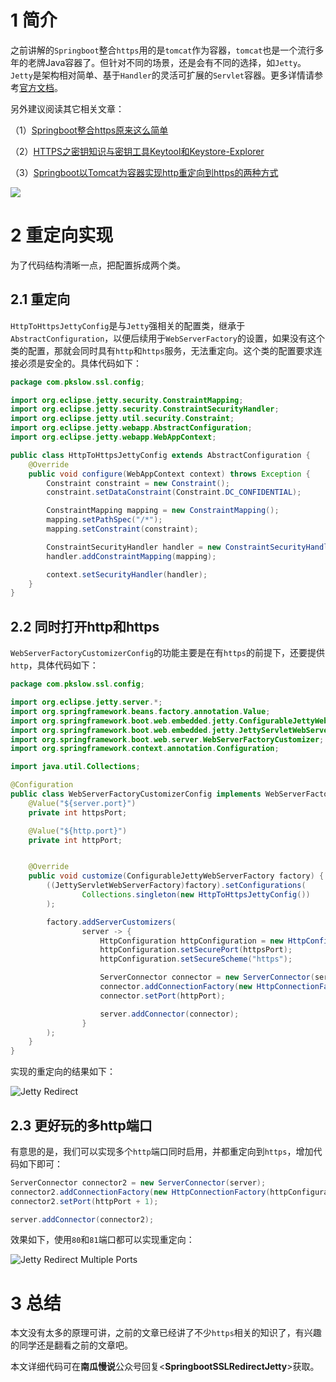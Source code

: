 # 1 简介

之前讲解的`Springboot`整合`https`用的是`tomcat`作为容器，`tomcat`也是一个流行多年的老牌Java容器了。但针对不同的场景，还是会有不同的选择，如`Jetty`。`Jetty`是架构相对简单、基于`Handler`的灵活可扩展的`Servlet`容器。更多详情请参考[官方文档](https://www.eclipse.org/jetty/documentation/current/)。

另外建议阅读其它相关文章：

（1）[Springboot整合https原来这么简单](https://www.pkslow.com/archives/springboot-ssl-basic)

（2）[HTTPS之密钥知识与密钥工具Keytool和Keystore-Explorer](https://www.pkslow.com/archives/sslkey-knowledge-keytools)

（3）[Springboot以Tomcat为容器实现http重定向到https的两种方式](https://www.pkslow.com/archives/springboot-ssl-redirect-tomcat)

![](https://pkslow.oss-cn-shenzhen.aliyuncs.com/images/202001-04/springboot.ssl.redirect.png)

# 2 重定向实现

为了代码结构清晰一点，把配置拆成两个类。

## 2.1 重定向

`HttpToHttpsJettyConfig`是与`Jetty`强相关的配置类，继承于`AbstractConfiguration`，以便后续用于`WebServerFactory`的设置，如果没有这个类的配置，那就会同时具有`http`和`https`服务，无法重定向。这个类的配置要求连接必须是安全的。具体代码如下：

```java
package com.pkslow.ssl.config;

import org.eclipse.jetty.security.ConstraintMapping;
import org.eclipse.jetty.security.ConstraintSecurityHandler;
import org.eclipse.jetty.util.security.Constraint;
import org.eclipse.jetty.webapp.AbstractConfiguration;
import org.eclipse.jetty.webapp.WebAppContext;

public class HttpToHttpsJettyConfig extends AbstractConfiguration {
    @Override
    public void configure(WebAppContext context) throws Exception {
        Constraint constraint = new Constraint();
        constraint.setDataConstraint(Constraint.DC_CONFIDENTIAL);

        ConstraintMapping mapping = new ConstraintMapping();
        mapping.setPathSpec("/*");
        mapping.setConstraint(constraint);

        ConstraintSecurityHandler handler = new ConstraintSecurityHandler();
        handler.addConstraintMapping(mapping);

        context.setSecurityHandler(handler);
    }
}
```



## 2.2 同时打开http和https

`WebServerFactoryCustomizerConfig`的功能主要是在有`https`的前提下，还要提供`http`，具体代码如下：

```java
package com.pkslow.ssl.config;

import org.eclipse.jetty.server.*;
import org.springframework.beans.factory.annotation.Value;
import org.springframework.boot.web.embedded.jetty.ConfigurableJettyWebServerFactory;
import org.springframework.boot.web.embedded.jetty.JettyServletWebServerFactory;
import org.springframework.boot.web.server.WebServerFactoryCustomizer;
import org.springframework.context.annotation.Configuration;

import java.util.Collections;

@Configuration
public class WebServerFactoryCustomizerConfig implements WebServerFactoryCustomizer<ConfigurableJettyWebServerFactory> {
    @Value("${server.port}")
    private int httpsPort;

    @Value("${http.port}")
    private int httpPort;


    @Override
    public void customize(ConfigurableJettyWebServerFactory factory) {
        ((JettyServletWebServerFactory)factory).setConfigurations(
                Collections.singleton(new HttpToHttpsJettyConfig())
        );

        factory.addServerCustomizers(
                server -> {
                    HttpConfiguration httpConfiguration = new HttpConfiguration();
                    httpConfiguration.setSecurePort(httpsPort);
                    httpConfiguration.setSecureScheme("https");

                    ServerConnector connector = new ServerConnector(server);
                    connector.addConnectionFactory(new HttpConnectionFactory(httpConfiguration));
                    connector.setPort(httpPort);

                    server.addConnector(connector);
                }
        );
    }
}
```



实现的重定向的结果如下：

![Jetty Redirect](https://pkslow.oss-cn-shenzhen.aliyuncs.com/images/202005/springboot.ssl.redirect.jetty.gif)



## 2.3 更好玩的多http端口

有意思的是，我们可以实现多个`http`端口同时启用，并都重定向到`https`，增加代码如下即可：

```java
ServerConnector connector2 = new ServerConnector(server);
connector2.addConnectionFactory(new HttpConnectionFactory(httpConfiguration));
connector2.setPort(httpPort + 1);

server.addConnector(connector2);
```



效果如下，使用`80`和`81`端口都可以实现重定向：

![Jetty Redirect Multiple Ports](https://pkslow.oss-cn-shenzhen.aliyuncs.com/images/202005/springboot.ssl.redirect.jetty.multiple-port.gif)



# 3 总结

本文没有太多的原理可讲，之前的文章已经讲了不少`https`相关的知识了，有兴趣的同学还是翻看之前的文章吧。

本文详细代码可在**南瓜慢说**公众号回复<**SpringbootSSLRedirectJetty**>获取。

